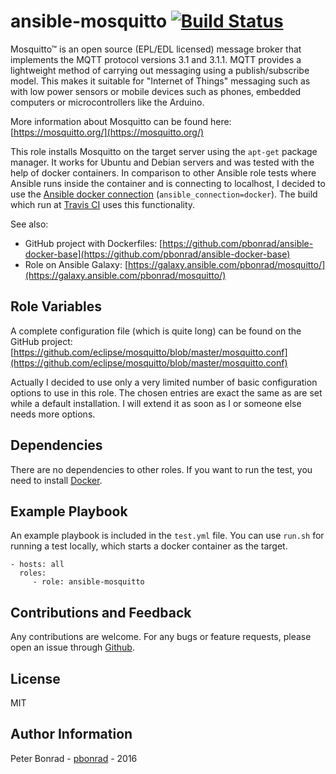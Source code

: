 # ansible-mosquitto [![Build Status](https://travis-ci.org/pbonrad/ansible-mosquitto.svg?branch=master)](https://travis-ci.org/pbonrad/ansible-mosquitto)

Mosquitto™ is an open source (EPL/EDL licensed) message broker that implements the MQTT protocol versions 3.1 and 3.1.1. MQTT provides a lightweight method of carrying out messaging using a publish/subscribe model. This makes it suitable for "Internet of Things" messaging such as with low power sensors or mobile devices such as phones, embedded computers or microcontrollers like the Arduino.

More information about Mosquitto can be found here:
[https://mosquitto.org/](https://mosquitto.org/)

This role installs Mosquitto on the target server using the `apt-get` package manager. It works for Ubuntu and Debian servers and was tested with the help of docker containers. In comparison to other Ansible role tests where Ansible runs inside the container and is connecting to localhost, I decided to use the [Ansible docker connection](http://docs.ansible.com/ansible/intro_inventory.html#non-ssh-connection-types) (`ansible_connection=docker`). The build which run at [Travis CI](https://travis-ci.org/pbonrad/ansible-mosquitto) uses this functionality.

See also:
* GitHub project with Dockerfiles:  [https://github.com/pbonrad/ansible-docker-base](https://github.com/pbonrad/ansible-docker-base)
* Role on Ansible Galaxy:  [https://galaxy.ansible.com/pbonrad/mosquitto/](https://galaxy.ansible.com/pbonrad/mosquitto/)

## Role Variables

A complete configuration file (which is quite long) can be found on the GitHub project:
[https://github.com/eclipse/mosquitto/blob/master/mosquitto.conf](https://github.com/eclipse/mosquitto/blob/master/mosquitto.conf)

Actually I decided to use only a very limited number of basic configuration options to use in this role. The chosen entries are exact the same as are set while a default installation. I will extend it as soon as I or someone else needs more options.

## Dependencies

There are no dependencies to other roles. If you want to run the test, you need to install [Docker](https://www.docker.com/).

## Example Playbook

An example playbook is included in the `test.yml` file. You can use `run.sh` for running a test locally, which starts a docker container as the target.

    - hosts: all
      roles:
         - role: ansible-mosquitto

## Contributions and Feedback

Any contributions are welcome. For any bugs or feature requests, please open an issue through [Github](https://github.com/pbonrad/ansible-mosquitto/issues).

## License

MIT

## Author Information

Peter Bonrad - [pbonrad](https://github.com/pbonrad) - 2016
